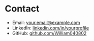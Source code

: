 # Contact

- Email: [your.email@example.com](mailto:your.email@example.com)
- LinkedIn: [linkedin.com/in/yourprofile](https://linkedin.com/in/yourprofile)
- GitHub: [github.com/William040802](https://github.com/William040802)
